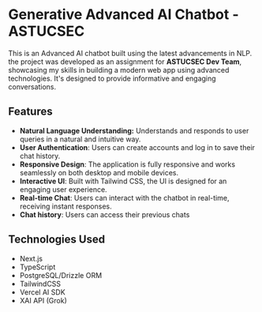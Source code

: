 # Generative Advanced AI Chatbot - ASTUCSEC 

This is an Advanced AI chatbot built using the latest advancements in NLP. the project was developed as an assignment for **ASTUCSEC Dev Team**, showcasing my skills in building a modern web app using advanced technologies.  It's designed to provide informative and engaging conversations.

## Features

* **Natural Language Understanding:** Understands and responds to user queries in a natural and intuitive way.
* **User Authentication**: Users can create accounts and log in to save their chat history.
* **Responsive Design**: The application is fully responsive and works seamlessly on both desktop and mobile devices.
* **Interactive UI**: Built with Tailwind CSS, the UI is designed for an engaging user experience.
* **Real-time Chat**: Users can interact with the chatbot in real-time, receiving instant responses.
* **Chat history**: Users can access their previous chats

## Technologies Used

* Next.js 
* TypeScript
* PostgreSQL/Drizzle ORM
* TailwindCSS
* Vercel AI SDK
* XAI API (Grok)
